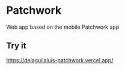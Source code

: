 # Patchwork

Web app based on the mobile Patchwork app

## Try it

https://delaguilaluis-patchwork.vercel.app/
